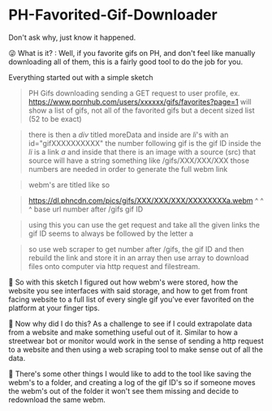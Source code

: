 # PH-Favorited-Gif-Downloader
Don't ask why, just know it happened.

😜 What is it? : Well, if you favorite gifs on PH, and don't feel like manually downloading all of them, this is a fairly good tool to do the job for you.

Everything started out with a simple sketch

> PH Gifs downloading 
> sending a GET request to user profile, ex. https://www.pornhub.com/users/xxxxxx/gifs/favorites?page=1
> will show a list of gifs, not all of the favorited gifs but a decent sized list (52 to be exact)

> there is then a *div* titled moreData and inside are *li*'s with an id="gifXXXXXXXXXX" the number following gif is the gif ID
> inside the *li* is a link *a* and inside that there is an image with a source (src) that source will have a string something like /gifs/XXX/XXX/XXX those numbers are needed in order to generate the full webm link

> webm's are titled like so

> https://dl.phncdn.com/pics/gifs/XXX/XXX/XXX/XXXXXXXXa.webm
> ^                ^        ^
> base url        number after /gifs    gif ID

> using this you can use the get request and take all the given links 
> the gif ID seems to always be followed by the letter a 

> so use web scraper to get number after /gifs, the gif ID and then rebuild the link and store it in an array
> then use array to download files onto computer via http request and filestream.

📄 So with this sketch I figured out how webm's were stored, how the website you see interfaces with said storage, and how to get from front facing website to a full list of every single gif you've ever favorited on the platform at your finger tips.

📄 Now why did I do this? As a challenge to see if I could extrapolate data from a website and make something useful out of it. Similar to how a streetwear bot or monitor would work in the sense of sending a http request to a website
and then using a web scraping tool to make sense out of all the data.

📄 There's some other things I would like to add to the tool like saving the webm's to a folder, and creating a log of the gif ID's so if someone moves the webm's out of the folder it won't see them missing and decide to redownload the same webm.
